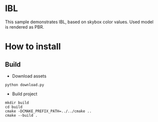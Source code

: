 # IBL

This sample demonstrates IBL, based on skybox color values. Used model is rendered as PBR.

# How to install

## Build

- Download assets
```
python download.py
```
- Build project
```
mkdir build
cd build
cmake -DCMAKE_PREFIX_PATH=../../cmake ..
cmake --build .